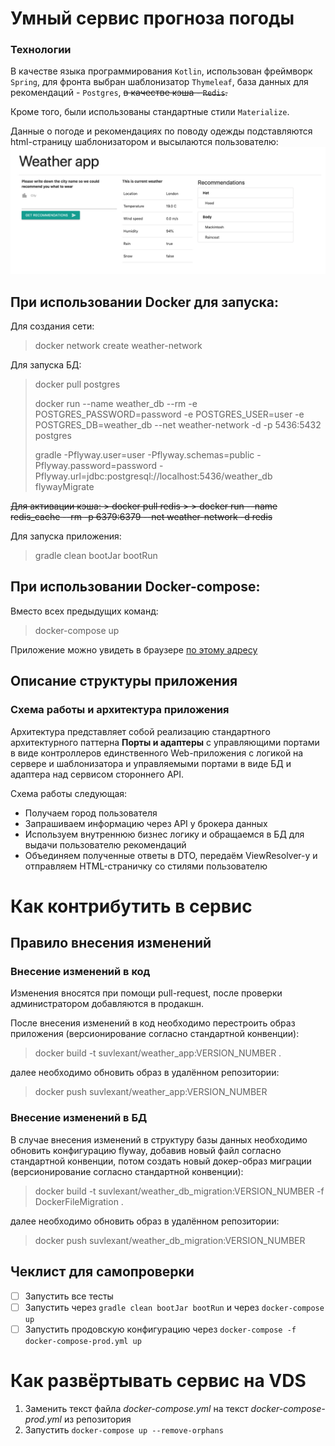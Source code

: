 # Умный сервис прогноза погоды

### Технологии
В качестве языка программирования `Kotlin`, 
использован фреймворк `Spring`, 
для фронта выбран шаблонизатор `Thymeleaf`,
база данных для рекомендаций - `Postgres`,
~~в качестве кэша - `Redis`.~~

Кроме того, были использованы стандартные стили `Materialize`.

Данные о погоде и рекомендациях по поводу одежды подставляются html-страницу шаблонизатором и высылаются пользователю:
![Screenshot](/src/main/resources/images/Screenshot_for_md.jpg)

## При использовании Docker для запуска: 
Для создания сети:
> docker network create weather-network

Для запуска БД:
> docker pull postgres
>
> docker run --name weather_db --rm -e POSTGRES_PASSWORD=password -e POSTGRES_USER=user -e POSTGRES_DB=weather_db --net weather-network -d -p 5436:5432 postgres
>
> gradle -Pflyway.user=user -Pflyway.schemas=public -Pflyway.password=password -Pflyway.url=jdbc:postgresql://localhost:5436/weather_db flywayMigrate

<del>
Для активации кэша:
> docker pull redis
>
> docker run --name redis_cache --rm -p 6379:6379 --net weather-network -d redis

</del>

Для запуска приложения:
> gradle clean bootJar bootRun

## При использовании Docker-compose:
Вместо всех предыдущих команд:
>  docker-compose up

Приложение можно увидеть в браузере [по этому адресу](http://localhost:8080/)

## Описание структуры приложения        
### Схема работы и архитектура приложения
Архитектура представляет собой реализацию стандартного архитектурного паттерна
**Порты и адаптеры** с управляющими портами в виде контроллеров единственного Web-приложения
с логикой на сервере и шаблонизатора и управляемыми портами в виде БД и адаптера над
сервисом стороннего API.

Схема работы следующая:
- Получаем город пользователя
- Запрашиваем информацию через API у брокера данных
- Используем внутреннюю бизнес логику и обращаемся в БД для выдачи пользователю рекомендаций
- Объединяем полученные ответы в DTO, передаём ViewResolver-у и отправляем HTML-страничку со стилями 
пользователю

# Как контрибутить в сервис
## Правило внесения изменений
### Внесение изменений в код
Изменения вносятся при помощи pull-request, после проверки администратором добавляются в продакшн.

После внесения изменений в код необходимо перестроить образ приложения (версионирование согласно стандартной конвенции):

> docker build -t suvlexant/weather_app:VERSION_NUMBER .

далее необходимо обновить образ в удалённом репозитории:

> docker push suvlexant/weather_app:VERSION_NUMBER

### Внесение изменений в БД

В случае внесения изменений в структуру базы данных необходимо обновить конфигурацию flyway, добавив новый файл согласно
стандартной конвенции, потом создать новый докер-образ миграции (версионирование согласно стандартной конвенции):

> docker build -t suvlexant/weather_db_migration:VERSION_NUMBER -f DockerFileMigration .
 
далее необходимо обновить образ в удалённом репозитории:

> docker push suvlexant/weather_db_migration:VERSION_NUMBER

## Чеклист для самопроверки
- [ ] Запустить все тесты
- [ ] Запустить через `gradle clean bootJar bootRun` и через `docker-compose up`
- [ ] Запустить продовскую конфигурацию через `docker-compose -f docker-compose-prod.yml up`

# Как развёртывать сервис на VDS
1. Заменить текст файла *docker-compose.yml* на текст *docker-compose-prod.yml* из репозитория
2. Запустить `docker-compose up --remove-orphans`



